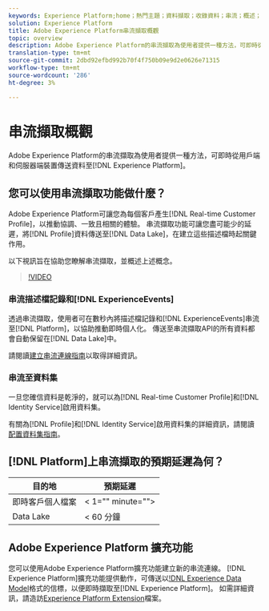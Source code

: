 ```yaml
---
keywords: Experience Platform;home；熱門主題；資料擷取；收錄資料；串流；概述；串流擷取；延遲；串流延遲；
solution: Experience Platform
title: Adobe Experience Platform串流擷取概觀
topic: overview
description: Adobe Experience Platform的串流擷取為使用者提供一種方法，可即時從用戶端和伺服器端裝置傳送資料至Experience Platform。
translation-type: tm+mt
source-git-commit: 2dbd92efbd992b70f4f750b09e9d2e0626e71315
workflow-type: tm+mt
source-wordcount: '286'
ht-degree: 3%

---
```



# 串流擷取概觀

Adobe Experience Platform的串流擷取為使用者提供一種方法，可即時從用戶端和伺服器端裝置傳送資料至[!DNL Experience Platform]。

## 您可以使用串流擷取功能做什麼？

Adobe Experience Platform可讓您為每個客戶產生[!DNL Real-time Customer Profile]，以推動協調、一致且相關的體驗。 串流擷取功能可讓您盡可能少的延遲，將[!DNL Profile]資料傳送至[!DNL Data Lake]，在建立這些描述檔時起關鍵作用。

以下視訊旨在協助您瞭解串流擷取，並概述上述概念。

>[!VIDEO](https://video.tv.adobe.com/v/28425?quality=12&learn=on)

### 串流描述檔記錄和[!DNL ExperienceEvents]

透過串流擷取，使用者可在數秒內將描述檔記錄和[!DNL ExperienceEvents]串流至[!DNL Platform]，以協助推動即時個人化。 傳送至串流擷取API的所有資料都會自動保留在[!DNL Data Lake]中。

請閱讀[建立串流連線指南](../tutorials/create-streaming-connection.md)以取得詳細資訊。

### 串流至資料集

一旦您確信資料是乾淨的，就可以為[!DNL Real-time Customer Profile]和[!DNL Identity Service]啟用資料集。

有關為[!DNL Profile]和[!DNL Identity Service]啟用資料集的詳細資訊，請閱讀[配置資料集指南](../../profile/tutorials/dataset-configuration.md)。

## [!DNL Platform]上串流擷取的預期延遲為何？

| 目的地 | 預期延遲 |
| --------- | ---------------- |
| 即時客戶個人檔案 | &lt; 1=&quot;&quot; minute=&quot;&quot;> |
| Data Lake | &lt; 60 分鐘 |

## Adobe Experience Platform 擴充功能

您可以使用Adobe Experience Platform擴充功能建立新的串流連線。 [!DNL Experience Platform]擴充功能提供動作，可傳送以[!DNL Experience Data Model](XDM)格式的信標，以便即時擷取至[!DNL Experience Platform]。 如需詳細資訊，請造訪[Experience Platform Extension](https://experienceleague.adobe.com/docs/launch/using/extensions-ref/adobe-extension/adobe-experience-platform-extension.html)檔案。
